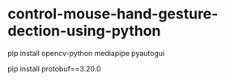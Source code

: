 # control-mouse-hand-gesture-dection-using-python

pip install opencv-python mediapipe pyautogui

pip install protobuf==3.20.0

